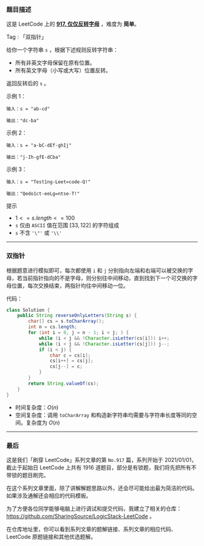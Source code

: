 ### 题目描述

这是 LeetCode 上的 **[917. 仅仅反转字母](https://leetcode-cn.com/problems/reverse-only-letters/solution/gong-shui-san-xie-jian-dan-shuang-zhi-zh-xrpt/)** ，难度为 **简单**。

Tag : 「双指针」



给你一个字符串 `s` ，根据下述规则反转字符串：

* 所有非英文字母保留在原有位置。
* 所有英文字母（小写或大写）位置反转。

返回反转后的 `s` 。

示例 1：
```
输入：s = "ab-cd"

输出："dc-ba"
```
示例 2：
```
输入：s = "a-bC-dEf-ghIj"

输出："j-Ih-gfE-dCba"
```
示例 3：
```
输入：s = "Test1ng-Leet=code-Q!"

输出："Qedo1ct-eeLg=ntse-T!"
```

提示
* $1 <= s.length <= 100$
* `s` 仅由 `ASCII` 值在范围 $[33, 122]$ 的字符组成
* `s` 不含 `'\"'` 或 `'\\'`

---

### 双指针

根据题意进行模拟即可，每次都使用 `i` 和 `j` 分别指向左端和右端可以被交换的字母，若当前指针指向的不是字母，则分别往中间移动，直到找到下一个可交换的字母位置，每次交换结束，两指针均往中间移动一位。

代码：
```java
class Solution {
    public String reverseOnlyLetters(String s) {
        char[] cs = s.toCharArray();
        int n = cs.length;
        for (int i = 0, j = n - 1; i < j; ) {
            while (i < j && !Character.isLetter(cs[i])) i++;
            while (i < j && !Character.isLetter(cs[j])) j--;
            if (i < j) {
                char c = cs[i];
                cs[i++] = cs[j];
                cs[j--] = c;
            }
        }
        return String.valueOf(cs);
    }
}
```
* 时间复杂度：$O(n)$
* 空间复杂度：调用 `toCharArray` 和构造新字符串均需要与字符串长度等同的空间。复杂度为 $O(n)$

---

### 最后

这是我们「刷穿 LeetCode」系列文章的第 `No.917` 篇，系列开始于 2021/01/01，截止于起始日 LeetCode 上共有 1916 道题目，部分是有锁题，我们将先把所有不带锁的题目刷完。

在这个系列文章里面，除了讲解解题思路以外，还会尽可能给出最为简洁的代码。如果涉及通解还会相应的代码模板。

为了方便各位同学能够电脑上进行调试和提交代码，我建立了相关的仓库：https://github.com/SharingSource/LogicStack-LeetCode 。

在仓库地址里，你可以看到系列文章的题解链接、系列文章的相应代码、LeetCode 原题链接和其他优选题解。

